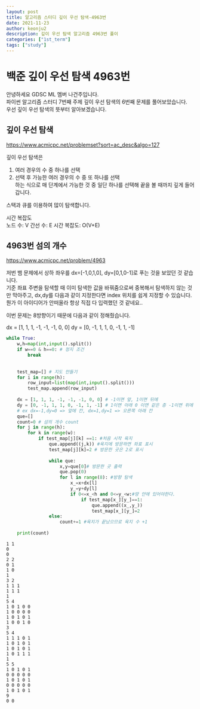 ```yaml
---
layout: post
title: 알고리즘 스터디 깊이 우선 탐색-4963번
date: 2021-11-23
author: keonju2
description: 깊이 우선 탐색 알고리즘 4963번 풀이
categories: ["1st_term"]
tags: ["study"]
---
```


# 백준 깊이 우선 탐색 4963번  

안녕하세요 GDSC ML 멤버 나건주입니다.  
파이썬 알고리즘 스터디 7번째 주제 깊이 우선 탐색의 6번째 문제를 풀어보았습니다.  
우선 깊이 우선 탐색의 뜻부터 알아보겠습니다.  

## 깊이 우선 탐색

<https://www.acmicpc.net/problemset?sort=ac_desc&algo=127>

깊이 우선 탐색은  
1) 여러 경우의 수 중 하나를 선택  
2) 선택 후 가능한 여러 경우의 수 중 또 하나를 선택  
하는 식으로 매 단계에서 가능한 것 중 일단 하나를 선택해 끝을 볼 때까지 깊게 들어갑니다.  

스택과 큐를 이용하여 많이 탐색합니다.  

시간 복잡도  
노드 수: V
간선 수: E
시간 복잡도: O(V+E)  



## 4963번 섬의 개수

<https://www.acmicpc.net/problem/4963>  

저번 뱀 문제에서 상하 좌우를 dx=[-1,0,1,0], dy=[0,1,0-1]로 푸는 것을 보았던 것 같습니다.  
기준 좌표 주변을 탐색할 때 이미 탐색한 값을 바꿔줌으로써 중복해서 탐색하지 않는 것만 막아주고, dx,dy를 다음과 같이 지정한다면 index 위치를 쉽게 지정할 수 있습니다.  
뭔가 이 아이디어가 안떠올라 항상 직접 다 입력했던 것 같네요..  

이번 문제는 8방향이기 때문에 다음과 같이 정해줬습니다.  

dx = [1, 1, 1, -1, -1, -1, 0, 0]
dy = [0, -1, 1, 1, 0, -1, 1, -1]



```python
while True:
    w,h=map(int,input().split())
    if w==0 & h==0: # 정지 조건
        break
    
    
    test_map=[] # 지도 만들기
    for i in range(h):
        row_input=list(map(int,input().split()))
        test_map.append(row_input)
    
    dx = [1, 1, 1, -1, -1, -1, 0, 0] # -1이면 앞, 1이면 뒤에 
    dy = [0, -1, 1, 1, 0, -1, 1, -1] # 1이면 아래 0 이면 같은 층 -1이면 위에 층 (중복해서 계산하지 않도록 2로 바꿔주기)
    # ex dx=-1,dy=0 => 앞에 칸, dx=1,dy=1 => 오른쪽 아래 칸
    que=[]
    count=0 # 섬의 개수 count
    for j in range(h):
        for k in range(w):
            if test_map[j][k] ==1: #처음 시작 육지
                que.append((j,k)) #육지에 방문하면 좌표 표시
                test_map[j][k]=2 # 방문한 곳은 2로 표시
                
                while que:
                    x,y=que[0]# 방문한 곳 출력
                    que.pop(0)
                    for l in range(8): #방향 탐색
                        x_=x+dx[l]
                        y_=y+dy[l]
                        if 0<=x_<h and 0<=y_<w:#땅 안에 있어야한다.
                            if test_map[x_][y_]==1:
                                que.append((x_,y_))
                                test_map[x_][y_]=2
                else:
                    count+=1 #육지가 끝났으므로 육지 수 +1
                    
    print(count)
```

    1 1
    0
    0
    2 2
    0 1
    1 0
    1
    3 2
    1 1 1
    1 1 1
    1
    5 4
    1 0 1 0 0
    1 0 0 0 0
    1 0 1 0 1
    1 0 0 1 0
    3
    5 4
    1 1 1 0 1
    1 0 1 0 1
    1 0 1 0 1
    1 0 1 1 1
    1
    5 5
    1 0 1 0 1
    0 0 0 0 0
    1 0 1 0 1
    0 0 0 0 0
    1 0 1 0 1
    9
    0 0
